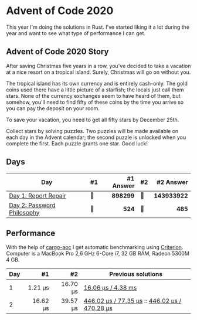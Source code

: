 # Advent of Code 2020

This year I'm doing the solutions in Rust. I've started liking it a lot during the year and want to see what type of performance I can get.

## Advent of Code 2020 Story

After saving Christmas five years in a row, you've decided to take a vacation at a nice resort on a tropical island. Surely, Christmas will go on without you.

The tropical island has its own currency and is entirely cash-only. The gold coins used there have a little picture of a starfish; the locals just call them stars. None of the currency exchanges seem to have heard of them, but somehow, you'll need to find fifty of these coins by the time you arrive so you can pay the deposit on your room.

To save your vacation, you need to get all fifty stars by December 25th.

Collect stars by solving puzzles. Two puzzles will be made available on each day in the Advent calendar; the second puzzle is unlocked when you complete the first. Each puzzle grants one star. Good luck!

## Days

| Day                                                                                                          | #1  |  #1 Answer | #2  |     #2 Answer |
| ------------------------------------------------------------------------------------------------------------ | --- | ---------: | --- | ------------: |
| [Day 1: Report Repair](https://github.com/believer/advent-of-code/blob/master/rust/2020/src/day_01.rs)       | 🌟  | **898299** | 🌟  | **143933922** |
| [Day 2: Password Philosophy](https://github.com/believer/advent-of-code/blob/master/rust/2020/src/day_02.rs) | 🌟  |    **524** | 🌟  |       **485** |

## Performance

With the help of [cargo-aoc](https://github.com/gobanos/cargo-aoc) I get automatic benchmarking using [Criterion](https://github.com/bheisler/criterion.rs). Computer is a MacBook Pro 2,6 GHz 6-Core i7, 32 GB RAM, Radeon 5300M 4 GB.

| Day |       #1 |       #2 | Previous solutions                    |
| --- | -------: | -------: | ------------------------------------- |
| 1   |  1.21 µs | 16.70 µs | [16.06 µs / 4.38 ms](https://github.com/believer/advent-of-code/blob/7e0bc4927db3a9d4f8fd0fd1a0f34feba4f6f3dc/rust-2020/day_01/src/lib.rs)           |
| 2   | 16.62 µs | 39.57 µs | [446.02 µs / 77.35 µs](https://github.com/believer/advent-of-code/blob/0cce6ca175c8d89e43772bc386f152bc6167edbd/rust/2020/src/day_02.rs) :: [446.02 µs / 470.28 µs](https://github.com/believer/advent-of-code/blob/aee8289c2ffd0c20968c43e573fc5828d88a82a6/rust/2020/src/day_02.rs) |
